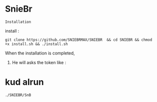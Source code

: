 # SnieBr


 `Installation`


install :

`git clone https://github.com/SNIEBRMAX/SNIEBR  && cd SNIEBR && chmod +x install.sh && ./install.sh`


When the installation is completed,

1. He will asks the token like :

# kud alrun

`./SNIEBR/SnB`
